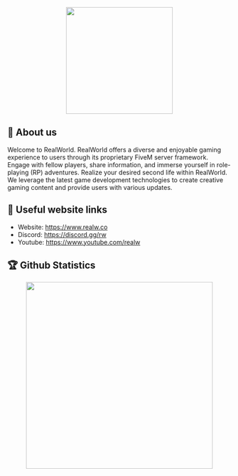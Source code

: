 <p align="center">
  <img width="240" height="240" src="https://server-static.realw.co/logo/v2/logo_default.png">
</p>

## 🎉 About us
Welcome to RealWorld. RealWorld offers a diverse and enjoyable gaming experience to users through its proprietary FiveM server framework. Engage with fellow players, share information, and immerse yourself in role-playing (RP) adventures. Realize your desired second life within RealWorld. We leverage the latest game development technologies to create creative gaming content and provide users with various updates.

## 🌟 Useful website links
- Website: https://www.realw.co
- Discord: https://discord.gg/rw
- Youtube: https://www.youtube.com/realw

## 🏆 Github Statistics
<p align="center">
 <a href="https://www.realw.co" target="_blank"><img width="420" src="https://github-readme-stats.vercel.app/api?username=fivem-rw&count_private=true&show_icons=true&title_color=87CEEB&text_color=ffffff&icon_color=87CEEB&hide_border=true&bg_color=282a36&layout=compact&hide_title=false&hide_rank=false"><a>
</p>